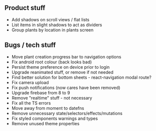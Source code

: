 ## Product stuff

- Add shadows on scroll views / flat lists
- List items in slight shadows to act as dividers
- Group plants by location in plants screen

## Bugs / tech stuff

- Move plant creation progress bar to navigation options
- Fix android root colour (back looks bad)
- Persist theme preference on device prior to login
- Upgrade reanimated stuff, or remove if not needed
- Find better solution for bottom sheets - react-navigation modal route?
- Fix camera upload
- Fix push notifications (now cares have been removed)
- Upgrade firebase from 8 to 9
- Remove "realtime" stuff - not necessary
- Fix all the TS errors
- Move away from moment to datefns
- Remove unnecessary state/selectors/effects/mutations
- Fix styled components warnings and types
- Remove unused theme properties
